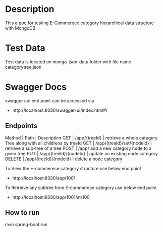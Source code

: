 # Description
This a poc for testing E-Commerece category hierarchical data structure with MongoDB. 

# Test Data
Test data is located on mongo-json-data folder with file name categorytree.json


# Swagger Docs
swagger api end point can be accessed via 
- http://localhost:8080/swagger-ui/index.html#/

## Endpoints 

Method	| Path	| Description
GET	| /app/{treeId}	| retrieve a whole category Tree along with all childrens by treeId
GET	| /app/{treeId}/set/{nodeId}	| retrieve a sub-tree of a tree
POST | /app/ add a new category node to a given tree
PUT | /app/{treeId}/{nodeId} | update an existing node category
DELETE | /app/{treeId}/{nodeId} | delete a node category

To View the E-commerece category structure use below end point
- http://localhost:8080/app/1001

To Retrieve any subtree from E-commerece category use below end point
- http://localhost:8080/app/1001/st/100

## How to run
mvn spring-boot:run
